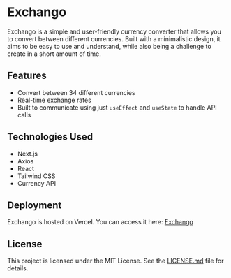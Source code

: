 # Exchango

Exchango is a simple and user-friendly currency converter that allows you to convert between different currencies. Built with a minimalistic design, it aims to be easy to use and understand, while also being a challenge to create in a short amount of time.

## Features

-   Convert between 34 different currencies
-   Real-time exchange rates
-   Built to communicate using just `useEffect` and `useState` to handle API calls

## Technologies Used

-   Next.js
-   Axios
-   React
-   Tailwind CSS
-   Currency API

## Deployment

Exchango is hosted on Vercel. You can access it here: [Exchango](https://xec.vercel.app/)

## License

This project is licensed under the MIT License. See the [LICENSE.md](LICENSE.md) file for details.
